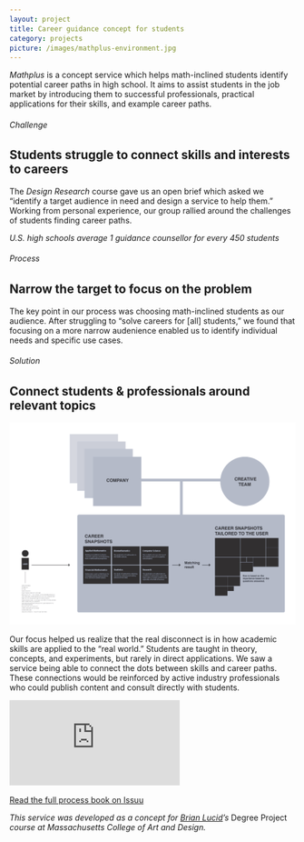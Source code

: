 ```yaml
---
layout: project
title: Career guidance concept for students 
category: projects
picture: /images/mathplus-environment.jpg
---
```


*Mathplus* is a concept service which helps math-inclined students identify potential career paths in high school. It aims to assist students in the job market by introducing them to successful professionals, practical applications for their skills, and example career paths.

<!--more-->
###### Challenge
## Students struggle to connect skills and interests to careers

The *Design Research* course gave us an open brief which asked we &ldquo;identify a target audience in need and design a service to help them.&rdquo; Working from personal experience, our group rallied around the challenges of students finding career paths.

*U.S. high schools average 1 guidance counsellor for every 450 students*



###### Process
## Narrow the target to focus on the problem

The key point in our process was choosing math-inclined students as our audience. After struggling to &ldquo;solve careers for [all] students,&rdquo; we found that focusing on a more narrow audenience enabled us to identify individual needs and specific use cases.



###### Solution
## Connect students & professionals around relevant topics

<img src="/images/mathplus-diagram.png">

Our focus helped us realize that the real disconnect is in how academic skills are applied to the &ldquo;real world.&rdquo; Students are taught in theory, concepts, and experiments, but rarely in direct applications. We saw a service being able to connect the dots between skills and career paths. These connections would be reinforced by active industry professionals who could publish content and consult directly with students.

<div class='video'><iframe src='https://player.vimeo.com/video/33514687?title=0&amp;byline=0&amp;portrait=0&amp;color=3a92c9' frameborder='0' webkitAllowFullScreen mozallowfullscreen allowFullScreen></iframe></div>

<p class="center-text"><a class="cta" title="Gather Degree Project Process Book" target="_blank" href="http://issuu.com/willmillar/docs/mathplus">Read the full process book on Issuu</a></p>

*This service was developed as a concept for <a title="BrianLucid.com" target="_blank" href="http://www.brianlucid.com/">Brian Lucid</a>&rsquo;s* Degree Project *course at Massachusetts College of Art and Design.*